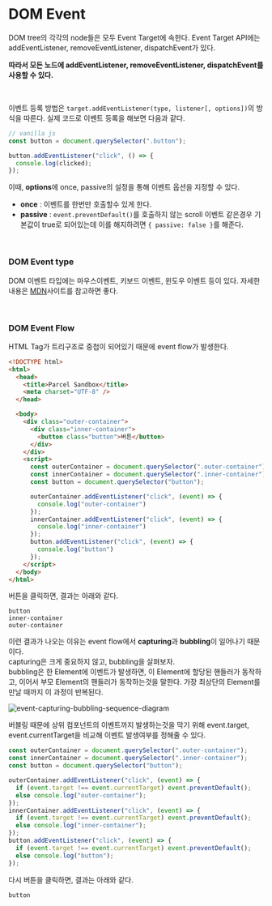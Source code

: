 # DOM Event

DOM tree의 각각의 node들은 모두 Event Target에 속한다. Event Target API에는 addEventListener, removeEventListener, dispatchEvent가 있다.

**따라서 모든 노드에 addEventListener, removeEventListener, dispatchEvent를 사용할 수 있다.**

<br>

이벤트 등록 방법은 `target.addEventListener(type, listener[, options])`의 방식을 따른다. 실제 코드로 이벤트 등록을 해보면 다음과 같다.

```jsx
// vanilla js
const button = document.querySelector(".button");

button.addEventListener("click", () => {
  console.log(clicked);
});
```

이때, **options**에 once, passive의 설정을 통해 이벤트 옵션을 지정할 수 있다.
- **once** : 이벤트를 한번만 호출할수 있게 한다. 
- **passive** : `event.preventDefault()`를 호출하지 않는 scroll 이벤트 같은경우 기본값이 true로 되어있는데 이를 해지하려면 `{ passive: false }`를 해준다.

<br>

### DOM Event type

DOM 이벤트 타입에는 마우스이벤트, 키보드 이벤트, 윈도우 이벤트 등이 있다.
자세한 내용은 [MDN]('https://developer.mozilla.org/en-US/docs/Web/Events')사이트를 참고하면 좋다.

<br>

### DOM Event Flow

HTML Tag가 트리구조로 중첩이 되어있기 때문에 event flow가 발생한다.</br>

```html
<!DOCTYPE html>
<html>
  <head>
    <title>Parcel Sandbox</title>
    <meta charset="UTF-8" />
  </head>

  <body>
    <div class="outer-container">
      <div class="inner-container">
        <button class="button">버튼</button>
      </div>
    </div>
    <script>
      const outerContainer = document.querySelector(".outer-container");
      const innerContainer = document.querySelector(".inner-container");
      const button = document.querySelector("button");

      outerContainer.addEventListener("click", (event) => {
        console.log("outer-container")
      });
      innerContainer.addEventListener("click", (event) => {
        console.log("inner-container")
      });
      button.addEventListener("click", (event) => {
        console.log("button")
      });
    </script>
  </body>
</html>
```
버튼을 클릭하면, 결과는 아래와 같다.
```
button
inner-container
outer-container
```
이런 결과가 나오는 이유는 event flow에서 **capturing**과 **bubbling**이 일어나기 때문이다.</br>
capturing은 크게 중요하지 않고, bubbling을 살펴보자.</br>
bubbling은 한 Element에 이벤트가 발생하면, 이 Element에 할당된 핸들러가 동작하고, 이어서 부모 Element의 핸들러가 동작하는것을 말한다. 가장 최상단의 Element를 만날 때까지 이 과정이 반복된다.

![event-capturing-bubbling-sequence-diagram](https://user-images.githubusercontent.com/60169820/140947092-a254bcc7-72fc-48d9-808a-f27d300c594f.png)

버블링 때문에 상위 컴포넌트의 이벤트까지 발생하는것을 막기 위해 event.target, event.currentTarget을 비교해 이벤트 발생여부를 정해줄 수 있다.

```jsx
const outerContainer = document.querySelector(".outer-container");
const innerContainer = document.querySelector(".inner-container");
const button = document.querySelector("button");

outerContainer.addEventListener("click", (event) => {
  if (event.target !== event.currentTarget) event.preventDefault();
  else console.log("outer-container");
});
innerContainer.addEventListener("click", (event) => {
  if (event.target !== event.currentTarget) event.preventDefault();
  else console.log("inner-container");
});
button.addEventListener("click", (event) => {
  if (event.target !== event.currentTarget) event.preventDefault();
  else console.log("button");
});
```
다시 버튼을 클릭하면, 결과는 아래와 같다.
```
button
```